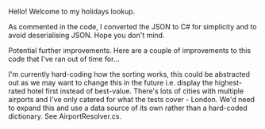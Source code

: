 Hello!
Welcome to my holidays lookup.

As commented in the code, I converted the JSON to C# for simplicity and to avoid deserialising JSON. Hope you don't mind.

Potential further improvements.
Here are a couple of improvements to this code that I've ran out of time for...

I'm currently hard-coding how the sorting works, this could be abstracted out as we may want to change this in the future i.e. display the highest-rated hotel first instead of best-value.
There's lots of cities with multiple airports and I've only catered for what the tests cover - London. We'd need to expand this and use a data source of its own rather than a hard-coded dictionary. See AirportResolver.cs.
